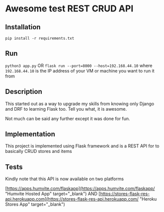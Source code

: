 # Awesome test REST CRUD API

## Installation

``
pip install -r requirements.txt
``

## Run

``
python3 app.py
``
OR
``
flask run --port=8000 --host=192.168.44.10
``
where `192.168.44.10` is the IP address of your VM or machine you want to run it from

## Description
This started out as a way to upgrade my skills from knowing only Django and DRF to learning Flask too. Tell you what, it is awesome.

Not much can be said any further except it was done for fun. 

## Implementation

This project is implemented using Flask framework and is a REST API for to basically CRUD stores and items 

## Tests

Kindly note that this API is now available on two platforms


[https://apps.humvite.com/flaskapp](https://apps.humvite.com/flaskapp/ "Humvite Hosted App" target="_blank") AND [https://stores-flask-res-api.herokuapp.com](https://stores-flask-res-api.herokuapp.com/ "Heroku Stores App" target="_blank")
